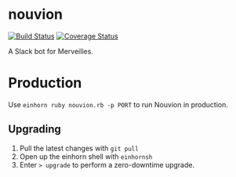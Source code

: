 nouvion
=======

[![Build Status](https://travis-ci.org/merveilles/nouvion.svg?branch=master)](https://travis-ci.org/merveilles/nouvion) [![Coverage Status](https://coveralls.io/repos/merveilles/nouvion/badge.svg?branch=master)](https://coveralls.io/r/merveilles/nouvion?branch=master)

A Slack bot for Merveilles.

# Production

Use `einhorn ruby nouvion.rb -p PORT` to run Nouvion in production.

## Upgrading

1. Pull the latest changes with `git pull`
2. Open up the einhorn shell with `einhornsh`
3. Enter `> upgrade` to perform a zero-downtime upgrade.
